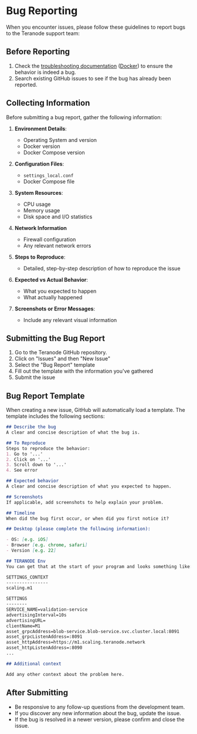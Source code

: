 # Bug Reporting

When you encounter issues, please follow these guidelines to report bugs to the Teranode support team:

## Before Reporting

1. Check the [troubleshooting documentation](miners/kubernetes/minersHowToTroubleshooting.md) ([Docker](miners/docker/minersHowToTroubleshooting.md)) to ensure the behavior is indeed a bug.
2. Search existing GitHub issues to see if the bug has already been reported.

## Collecting Information

Before submitting a bug report, gather the following information:

1. **Environment Details**:

    - Operating System and version
    - Docker version
    - Docker Compose version
2. **Configuration Files**:

    - `settings_local.conf`
    - Docker Compose file
3. **System Resources**:

    - CPU usage
    - Memory usage
    - Disk space and I/O statistics
4. **Network Information**

    - Firewall configuration
    - Any relevant network errors
5. **Steps to Reproduce**:

    - Detailed, step-by-step description of how to reproduce the issue
6. **Expected vs Actual Behavior**:

    - What you expected to happen
    - What actually happened
7. **Screenshots or Error Messages**:

    - Include any relevant visual information

## Submitting the Bug Report

1. Go to the Teranode GitHub repository.
2. Click on "Issues" and then "New Issue"
3. Select the "Bug Report" template
4. Fill out the template with the information you've gathered
5. Submit the issue

## Bug Report Template

When creating a new issue, GitHub will automatically load a template. The template includes the following sections:

```markdown
## Describe the bug
A clear and concise description of what the bug is.

## To Reproduce
Steps to reproduce the behavior:
1. Go to '...'
2. Click on '...'
3. Scroll down to '...'
4. See error

## Expected behavior
A clear and concise description of what you expected to happen.

## Screenshots
If applicable, add screenshots to help explain your problem.

## Timeline
When did the bug first occur, or when did you first notice it?

## Desktop (please complete the following information):

- OS: [e.g. iOS]
- Browser [e.g. chrome, safari]
- Version [e.g. 22]

## TERANODE Env
You can get that at the start of your program and looks something like:

SETTINGS_CONTEXT
----------------
scaling.m1

SETTINGS
--------
SERVICE_NAME=validation-service
advertisingInterval=10s
advertisingURL=
clientName=M1
asset_grpcAddress=blob-service.blob-service.svc.cluster.local:8091
asset_grpcListenAddress=:8091
asset_httpAddress=https://m1.scaling.teranode.network
asset_httpListenAddress=:8090
...

## Additional context

Add any other context about the problem here.
```

## After Submitting

- Be responsive to any follow-up questions from the development team.
- If you discover any new information about the bug, update the issue.
- If the bug is resolved in a newer version, please confirm and close the issue.

